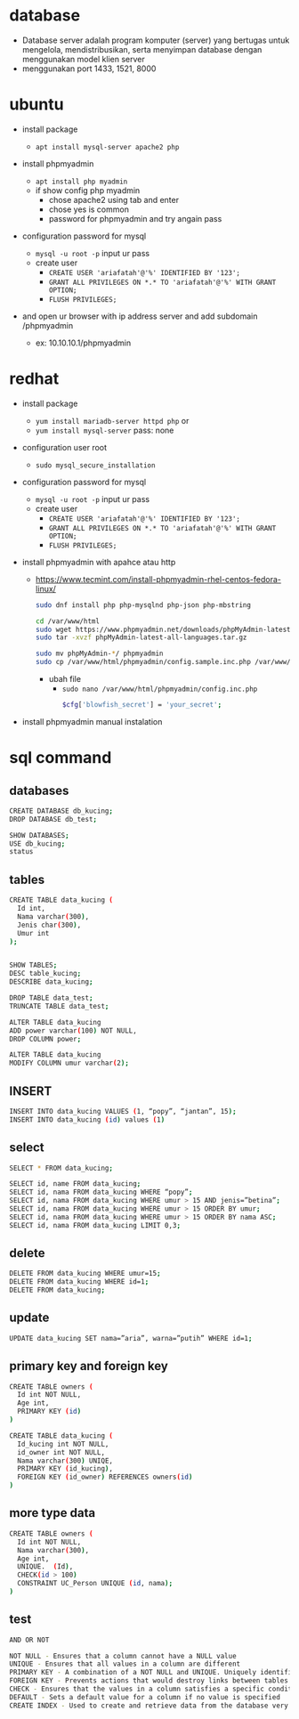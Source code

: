 # database
- Database server adalah program komputer (server) yang bertugas untuk mengelola, mendistribusikan, serta menyimpan database dengan menggunakan model klien server
- menggunakan port 1433, 1521, 8000

# ubuntu
- install package
  - ```apt install mysql-server apache2 php```

- install phpmyadmin
  - ```apt install php myadmin```
  - if show config php myadmin
    - chose apache2 using tab and enter
    - chose yes is common
    - password for phpmyadmin and try angain pass

- configuration password for mysql
  - ```mysql -u root -p```
    input ur pass
  - create user
    - ```CREATE USER 'ariafatah'@'%' IDENTIFIED BY '123';```
    - ```GRANT ALL PRIVILEGES ON *.* TO 'ariafatah'@'%' WITH GRANT OPTION;```
    - ```FLUSH PRIVILEGES;```

- and open ur browser with ip address server and add subdomain /phpmyadmin
  - ex: 10.10.10.1/phpmyadmin

# redhat
- install package
  - ```yum install mariadb-server httpd php```
  or
  - ```yum install mysql-server``` pass: none

- configuration user root
  - ```sudo mysql_secure_installation```

- configuration password for mysql
  - ```mysql -u root -p```
    input ur pass
  - create user
    - ```CREATE USER 'ariafatah'@'%' IDENTIFIED BY '123';```
    - ```GRANT ALL PRIVILEGES ON *.* TO 'ariafatah'@'%' WITH GRANT OPTION;```
    - ```FLUSH PRIVILEGES;```

- install phpmyadmin with apahce atau http
  - https://www.tecmint.com/install-phpmyadmin-rhel-centos-fedora-linux/
    ```bash
    sudo dnf install php php-mysqlnd php-json php-mbstring

    cd /var/www/html
    sudo wget https://www.phpmyadmin.net/downloads/phpMyAdmin-latest-all-languages.tar.gz
    sudo tar -xvzf phpMyAdmin-latest-all-languages.tar.gz

    sudo mv phpMyAdmin-*/ phpmyadmin
    sudo cp /var/www/html/phpmyadmin/config.sample.inc.php /var/www/html/phpmyadmin/config.inc.php
    ```
    - ubah file
      - ```sudo nano /var/www/html/phpmyadmin/config.inc.php```
        ```bash
        $cfg['blowfish_secret'] = 'your_secret';
        ```

- install phpmyadmin manual instalation

# sql command
## databases
```bash
CREATE DATABASE db_kucing;
DROP DATABASE db_test;

SHOW DATABASES;
USE db_kucing;
status
```

## tables
```bash
CREATE TABLE data_kucing (
  Id int,
  Nama varchar(300),
  Jenis char(300),
  Umur int
);


SHOW TABLES;
DESC table_kucing;
DESCRIBE data_kucing;

DROP TABLE data_test;
TRUNCATE TABLE data_test;

ALTER TABLE data_kucing
ADD power varchar(100) NOT NULL,
DROP COLUMN power;

ALTER TABLE data_kucing
MODIFY COLUMN umur varchar(2);
```

## INSERT
```bash
INSERT INTO data_kucing VALUES (1, “popy”, “jantan”, 15);
INSERT INTO data_kucing (id) values (1)
```

## select
```bash
SELECT * FROM data_kucing;

SELECT id, name FROM data_kucing;
SELECT id, nama FROM data_kucing WHERE “popy”;
SELECT id, nama FROM data_kucing WHERE umur > 15 AND jenis=”betina”;
SELECT id, nama FROM data_kucing WHERE umur > 15 ORDER BY umur;
SELECT id, nama FROM data_kucing WHERE umur > 15 ORDER BY nama ASC;
SELECT id, nama FROM data_kucing LIMIT 0,3;
```

## delete
```bash
DELETE FROM data_kucing WHERE umur=15;
DELETE FROM data_kucing WHERE id=1;
DELETE FROM data_kucing;
```

## update
```bash
UPDATE data_kucing SET nama=”aria”, warna=”putih” WHERE id=1;
```

## primary key and foreign key
```bash
CREATE TABLE owners (
  Id int NOT NULL,
  Age int,
  PRIMARY KEY (id)
)

CREATE TABLE data_kucing (
  Id_kucing int NOT NULL,
  id_owner int NOT NULL,
  Nama varchar(300) UNIQE,
  PRIMARY KEY (id_kucing),
  FOREIGN KEY (id_owner) REFERENCES owners(id)
)
```

## more type data
```bash
CREATE TABLE owners (
  Id int NOT NULL,
  Nama varchar(300),
  Age int,
  UNIQUE.  (Id),
  CHECK(id > 100)
  CONSTRAINT UC_Person UNIQUE (id, nama);
)
```

## test
```bash
AND OR NOT

NOT NULL - Ensures that a column cannot have a NULL value
UNIQUE - Ensures that all values in a column are different
PRIMARY KEY - A combination of a NOT NULL and UNIQUE. Uniquely identifies each row in a table
FOREIGN KEY - Prevents actions that would destroy links between tables
CHECK - Ensures that the values in a column satisfies a specific condition
DEFAULT - Sets a default value for a column if no value is specified
CREATE INDEX - Used to create and retrieve data from the database very quickly
```